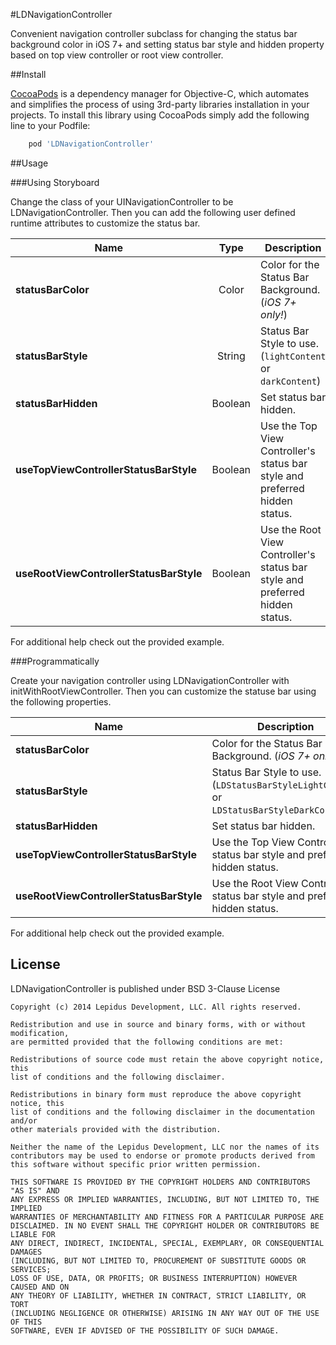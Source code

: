 #LDNavigationController

Convenient navigation controller subclass for changing the status bar background color in iOS 7+ and setting status bar style and hidden property based on top view controller or root view controller.

##Install

[CocoaPods](http://cocoapods.org) is a dependency manager for Objective-C, which automates and simplifies the process of using 3rd-party libraries installation in your projects. To install this library using CocoaPods simply add the following line to your Podfile:

```ruby
	pod 'LDNavigationController'
```

##Usage

###Using Storyboard

Change the class of your UINavigationController to be LDNavigationController. Then you can add the following user defined runtime attributes to customize the status bar.

| Name                                    | Type    | Description                                                                  |
| --------------------------------------- | :-----: | ---------------------------------------------------------------------------- | 
| **statusBarColor**                      | Color   | Color for the Status Bar Background. (*iOS 7+ only!*)                         |
| **statusBarStyle**                      | String  | Status Bar Style to use. (`lightContent` or `darkContent`)                   |
| **statusBarHidden**                     | Boolean | Set status bar hidden.                                                       |
| **useTopViewControllerStatusBarStyle**  | Boolean | Use the Top View Controller's status bar style and preferred hidden status.  |
| **useRootViewControllerStatusBarStyle** | Boolean | Use the Root View Controller's status bar style and preferred hidden status. |

For additional help check out the provided example.

###Programmatically

Create your navigation controller using LDNavigationController with initWithRootViewController. Then you can customize the statuse bar using the following properties.

| Name                                    | Description                                                                                |
| --------------------------------------- | ------------------------------------------------------------------------------------------ |
| **statusBarColor**                      | Color for the Status Bar Background. (*iOS 7+ only!*)                                       |
| **statusBarStyle**                      | Status Bar Style to use. (`LDStatusBarStyleLightContent` or `LDStatusBarStyleDarkContent`) |
| **statusBarHidden**                     | Set status bar hidden.                                                                     |
| **useTopViewControllerStatusBarStyle**  | Use the Top View Controller's status bar style and preferred hidden status.                |
| **useRootViewControllerStatusBarStyle** | Use the Root View Controller's status bar style and preferred hidden status.               |

For additional help check out the provided example.

## License

LDNavigationController is published under BSD 3-Clause License

	Copyright (c) 2014 Lepidus Development, LLC. All rights reserved.
	
	Redistribution and use in source and binary forms, with or without modification,
	are permitted provided that the following conditions are met:
	
	Redistributions of source code must retain the above copyright notice, this
	list of conditions and the following disclaimer.

	Redistributions in binary form must reproduce the above copyright notice, this
	list of conditions and the following disclaimer in the documentation and/or
	other materials provided with the distribution.
	
	Neither the name of the Lepidus Development, LLC nor the names of its
	contributors may be used to endorse or promote products derived from
	this software without specific prior written permission.

	THIS SOFTWARE IS PROVIDED BY THE COPYRIGHT HOLDERS AND CONTRIBUTORS "AS IS" AND
	ANY EXPRESS OR IMPLIED WARRANTIES, INCLUDING, BUT NOT LIMITED TO, THE IMPLIED
	WARRANTIES OF MERCHANTABILITY AND FITNESS FOR A PARTICULAR PURPOSE ARE
	DISCLAIMED. IN NO EVENT SHALL THE COPYRIGHT HOLDER OR CONTRIBUTORS BE LIABLE FOR
	ANY DIRECT, INDIRECT, INCIDENTAL, SPECIAL, EXEMPLARY, OR CONSEQUENTIAL DAMAGES
	(INCLUDING, BUT NOT LIMITED TO, PROCUREMENT OF SUBSTITUTE GOODS OR SERVICES;
	LOSS OF USE, DATA, OR PROFITS; OR BUSINESS INTERRUPTION) HOWEVER CAUSED AND ON
	ANY THEORY OF LIABILITY, WHETHER IN CONTRACT, STRICT LIABILITY, OR TORT
	(INCLUDING NEGLIGENCE OR OTHERWISE) ARISING IN ANY WAY OUT OF THE USE OF THIS
	SOFTWARE, EVEN IF ADVISED OF THE POSSIBILITY OF SUCH DAMAGE.

